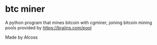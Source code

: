 # btc miner
A python program that mines bitcoin with cgminer, joining bitcoin mining pools provided by https://braiins.com/pool

Made by Alcoss
